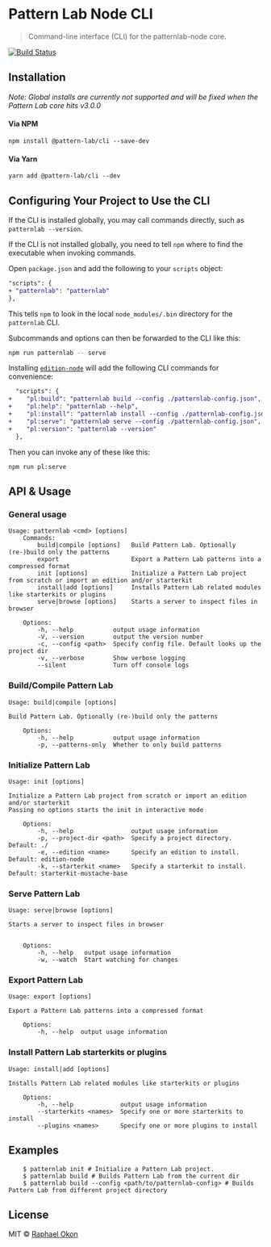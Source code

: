 # Pattern Lab Node CLI

> Command-line interface (CLI) for the patternlab-node core.

[![Build Status](https://travis-ci.org/pattern-lab/patternlab-node.svg?branch=master)](https://travis-ci.org/pattern-lab/patternlab-node)


## Installation
*Note: Global installs are currently not supported and will be fixed when the Pattern Lab core hits v3.0.0*

#### Via NPM
`npm install @pattern-lab/cli --save-dev`

#### Via Yarn
`yarn add @pattern-lab/cli --dev`

## Configuring Your Project to Use the CLI

If the CLI is installed globally, you may call commands directly, such as `patternlab --version`.

If the CLI is not installed globally, you need to tell `npm` where to find the executable when invoking commands.

Open `package.json` and add the following to your `scripts` object:

```diff
"scripts": {
+ "patternlab": "patternlab"
},
```
This tells `npm` to look in the local `node_modules/.bin` directory for the `patternlab` CLI.

Subcommands and options can then be forwarded to the CLI like this:

```bash
npm run patternlab -- serve
```

Installing [`edition-node`](https://github.com/pattern-lab/patternlab-node/tree/master/packages/edition-node) will add the following CLI commands for convenience:

```diff
  "scripts": {
+    "pl:build": "patternlab build --config ./patternlab-config.json",
+    "pl:help": "patternlab --help",
+    "pl:install": "patternlab install --config ./patternlab-config.json",
+    "pl:serve": "patternlab serve --config ./patternlab-config.json",
+    "pl:version": "patternlab --version"
  },
```

Then you can invoke any of these like this:

```
npm run pl:serve
```

## API & Usage
### General usage
```
Usage: patternlab <cmd> [options]
	Commands:
		build|compile [options]   Build Pattern Lab. Optionally (re-)build only the patterns
		export                    Export a Pattern Lab patterns into a compressed format
		init [options]            Initialize a Pattern Lab project from scratch or import an edition and/or starterkit
	    install|add [options]     Installs Pattern Lab related modules like starterkits or plugins
		serve|browse [options]    Starts a server to inspect files in browser

	Options:
		-h, --help           output usage information
		-V, --version        output the version number
		-c, --config <path>  Specify config file. Default looks up the project dir
		-v, --verbose        Show verbose logging
		--silent             Turn off console logs
```

### Build/Compile Pattern Lab
```
Usage: build|compile [options]

Build Pattern Lab. Optionally (re-)build only the patterns

	Options:
		-h, --help           output usage information
		-p, --patterns-only  Whether to only build patterns
```

### Initialize Pattern Lab
```
Usage: init [options]

Initialize a Pattern Lab project from scratch or import an edition and/or starterkit
Passing no options starts the init in interactive mode

	Options:
		-h, --help                output usage information
		-p, --project-dir <path>  Specify a project directory. Default: ./
		-e, --edition <name>      Specify an edition to install. Default: edition-node
		-k, --starterkit <name>   Specify a starterkit to install. Default: starterkit-mustache-base
```

### Serve Pattern Lab
```
Usage: serve|browse [options]

Starts a server to inspect files in browser


	Options:
		-h, --help   output usage information
		-w, --watch  Start watching for changes
```

### Export Pattern Lab
```
Usage: export [options]

Export a Pattern Lab patterns into a compressed format

	Options:
		-h, --help  output usage information
```

### Install Pattern Lab starterkits or plugins
```
Usage: install|add [options]

Installs Pattern Lab related modules like starterkits or plugins

	Options:
		-h, --help             output usage information
		--starterkits <names>  Specify one or more starterkits to install
		--plugins <names>      Specify one or more plugins to install

```

## Examples
```
    $ patternlab init # Initialize a Pattern Lab project.
    $ patternlab build # Builds Pattern Lab from the current dir
    $ patternlab build --config <path/to/patternlab-config> # Builds Pattern Lab from different project directory
```
## License
MIT © [Raphael Okon](https://github.com/raphaelokon)
